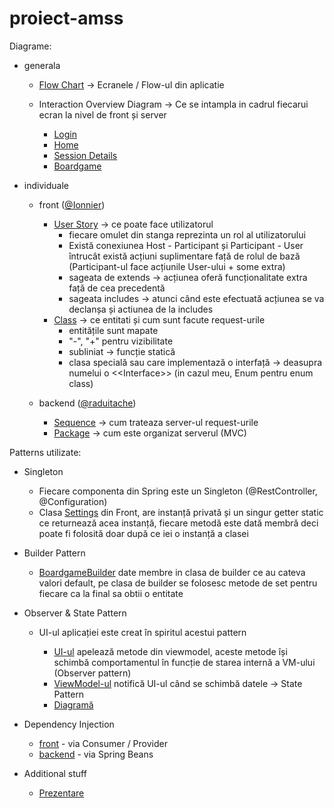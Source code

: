 # proiect-amss

Diagrame:
* generala
    * [Flow Chart](diagrams/flowchart.md) -> Ecranele / Flow-ul din aplicatie

    * Interaction Overview Diagram -> Ce se intampla in cadrul fiecarui ecran la nivel de front și server

        * [Login](diagrams/overview_login.md)
        * [Home](diagrams/overview_home.md)
        * [Session Details](diagrams/overview_details.md)
        * [Boardgame](diagrams/overview_boardgame.md)

* individuale
    * front ([@Ionnier](https://github.com/ionnier))
        * [User Story](diagrams/front_use_cases.drawio) -> ce poate face utilizatorul
            * fiecare omulet din stanga reprezinta un rol al utilizatorului
            * Există conexiunea Host - Participant și Participant - User întrucât există acțiuni suplimentare față de rolul de bază (Participant-ul face acțiunile User-ului + some extra)
            * sageata de extends -> acțiunea oferă funcționalitate extra față de cea precedentă
            * sageata includes -> atunci când este efectuată acțiunea se va declanșa și actiunea de la includes
        * [Class](diagrams/front_class_diagram.md) -> ce entitati și cum sunt facute request-urile
            * entitățile sunt mapate 
            * "-", "+" pentru vizibilitate
            * subliniat -> funcție statică
            * clasa specială sau care implementază o interfață -> deasupra numelui o  <\<Interface\>> (in cazul meu, Enum pentru enum class)

    * backend ([@raduitache](https://github.com/raduitache))
        * [Sequence](diagrams/AMSS_Sequence_Diagram.drawio) -> cum trateaza server-ul request-urile
        * [Package](diagrams/AMSS_Package_Diagram.drawio) -> cum este organizat serverul (MVC)

Patterns utilizate:
 * Singleton

    * Fiecare componenta din Spring este un Singleton (@RestController, @Configuration)
    * Clasa [Settings](/amss/lib/data/settings.dart) din Front, are instanță privată și un singur getter static ce returnează acea instanță, fiecare metodă este dată membră deci poate fi folosită doar după ce iei o instanță a clasei
 * Builder Pattern
    * [BoardgameBuilder](/backend/src/main/java/com/example/backend/builders/BoardGameBuilder.java) date membre in clasa de builder ce au cateva valori default, pe clasa de builder se folosesc metode de set pentru fiecare ca la final sa obtii o entitate
 * Observer & State Pattern

   * UI-ul aplicației este creat în spiritul acestui pattern
    
        * [UI-ul](/amss/lib/ui/login/login_screen.dart) apelează metode din viewmodel, aceste metode își schimbă comportamentul în funcție de starea internă a VM-ului (Observer pattern)
        * [ViewModel-ul](/amss/lib/ui/login/login_vm.dart) notifică UI-ul când se schimbă datele  -> State Pattern
        * [Diagramă](/diagrams/front_login_diagram.md)
  * Dependency Injection

    * [front](/amss/lib/ui/details/details_screen.dart) - via Consumer / Provider
    * [backend](backend/src/main/java/com/example/backend/services/boardgame/impl/BoardGameServiceImpl.java) - via Spring Beans
* Additional stuff

    * [Prezentare](/prezentare/Bahrim_Tache_AMSS.pdf)